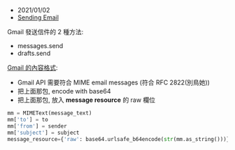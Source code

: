 - 2021/01/02
- [Sending Email](https://developers.google.com/gmail/api/guides/sending#python_1)

Gmail 發送信件的 2 種方法:
- messages.send
- drafts.send

[Gmail 的內容格式](https://developers.google.com/gmail/api/reference/rest/v1/users.messages):
- Gmail API 需要符合 MIME email messages (符合 RFC 2822(別鳥她))
- 把上面那包, encode with base64
- 把上面那包, 放入 **message resource** 的 raw 欄位

```py
mm = MIMEText(message_text)
mm['to'] = to
mm['from'] = sender
mm['subject'] = subject
message_resource={'raw': base64.urlsafe_b64encode(str(mm.as_string()))}
```

